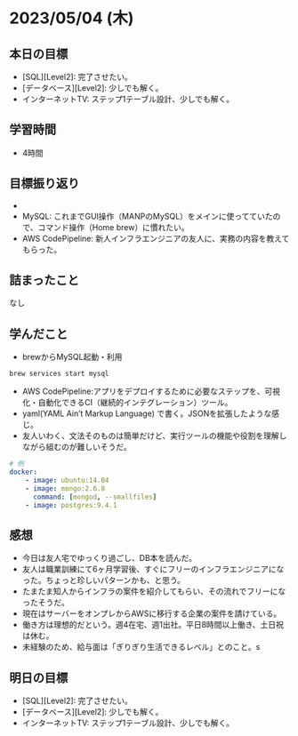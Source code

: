 # 2023/05/04 (木)

## 本日の目標

- [SQL][Level2]: 完了させたい。
- [データベース][Level2]: 少しでも解く。
- インターネットTV: ステップ1テーブル設計、少しでも解く。

## 学習時間

- 4時間

## 目標振り返り

- [おうちで学べるデータベースのきほん]: 全体を確認。
- MySQL: これまでGUI操作（MANPのMySQL）をメインに使ってていたので、コマンド操作（Home brew）に慣れたい。
- AWS CodePipeline: 新人インフラエンジニアの友人に、実務の内容を教えてもらった。

## 詰まったこと

なし

## 学んだこと

- brewからMySQL起動・利用
```ubuntu
brew services start mysql
```
- AWS CodePipeline:アプリをデプロイするために必要なステップを、可視化・自動化できるCI（継続的インテグレーション）ツール。
- yaml(YAML Ain’t Markup Language) で書く。JSONを拡張したような感じ。
- 友人いわく、文法そのものは簡単だけど、実行ツールの機能や役割を理解しながら組むのが難しいそうだ。

```yaml
# 例
docker:
    - image: ubuntu:14.04
    - image: mongo:2.6.8
      command: [mongod, --smallfiles]
    - image: postgres:9.4.1
```

## 感想

- 今日は友人宅でゆっくり過ごし、DB本を読んだ。
- 友人は職業訓練にて6ヶ月学習後、すぐにフリーのインフラエンジニアになった。ちょっと珍しいパターンかも、と思う。
- たまたま知人からインフラの案件を紹介してもらい、その流れでフリーになったそうだ。
- 現在はサーバーをオンプレからAWSに移行する企業の案件を請けている。
- 働き方は理想的だという。週4在宅、週1出社。平日8時間以上働き、土日祝は休む。
- 未経験のため、給与面は「ぎりぎり生活できるレベル」とのこと。s

## 明日の目標

- [SQL][Level2]: 完了させたい。
- [データベース][Level2]: 少しでも解く。
- インターネットTV: ステップ1テーブル設計、少しでも解く。

